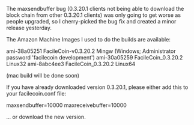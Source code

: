 The maxsendbuffer bug (0.3.20.1 clients not being able to download the block chain from other 0.3.20.1 clients) was only going to get
worse as people upgraded, so I cherry-picked the bug fix and created a minor release yesterday.

The Amazon Machine Images I used to do the builds are available:

  ami-38a05251   FacileCoin-v0.3.20.2 Mingw    (Windows; Administrator password 'facilecoin development')
  ami-30a05259   FacileCoin_0.3.20.2 Linux32
  ami-8abc4ee3   FacileCoin_0.3.20.2 Linux64

(mac build will be done soon)

If you have already downloaded version 0.3.20.1, please either add this to your facilecoin.conf file:

  maxsendbuffer=10000
  maxreceivebuffer=10000

... or download the new version.
